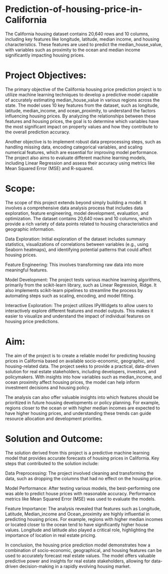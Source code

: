 # Prediction-of-housing-price-in-California
The California housing dataset contains 20,640 rows and 10 columns, including key features like longitude, latitude, median income, and housing characteristics. These features are used to predict the median_house_value, with variables such as proximity to the ocean and median income significantly impacting housing prices.

# Project Objectives:
The primary objective of the California housing price prediction project is to utilize machine learning techniques to develop a predictive model capable of accurately estimating median_house_value in various regions across the state. The model uses 10 key features from the dataset, such as longitude, latitude, median_income, and ocean_proximity, to understand the factors influencing housing prices. By analyzing the relationships between these features and housing prices, the goal is to determine which variables have the most significant impact on property values and how they contribute to the overall prediction accuracy.

Another objective is to implement robust data preprocessing steps, such as handling missing data, encoding categorical variables, and scaling numerical features, which are essential for improving model performance. The project also aims to evaluate different machine learning models, including Linear Regression and assess their accuracy using metrics like Mean Squared Error (MSE) and R-squared.

# Scope:
The scope of this project extends beyond simply building a model. It involves a comprehensive data analysis process that includes data exploration, feature engineering, model development, evaluation, and optimization. The dataset contains 20,640 rows and 10 columns, which provide a rich variety of data points related to housing characteristics and geographic information.

Data Exploration: Initial exploration of the dataset includes summary statistics, visualizations of correlations between variables (e.g., using Seaborn heatmaps), and identifying potential patterns that could affect housing prices.

Feature Engineering: This involves transforming raw data into more meaningful features.

Model Development: The project tests various machine learning algorithms, primarily from the scikit-learn library, such as Linear Regression, Ridge. It also implements scikit-learn pipelines to streamline the process by automating steps such as scaling, encoding, and model fitting.

Interactive Exploration: The project utilizes IPyWidgets to allow users to interactively explore different features and model outputs. This makes it easier to visualize and understand the impact of individual features on housing price predictions.

# Aim:
The aim of the project is to create a reliable model for predicting housing prices in California based on available socio-economic, geographic, and housing-related data. The project seeks to provide a practical, data-driven solution for real estate stakeholders, including developers, investors, and policymakers. With insights into how variables such as median_income, and ocean proximity affect housing prices, the model can help inform investment decisions and housing policy.

The analysis can also offer valuable insights into which features should be prioritized in future housing developments or policy planning. For example, regions closer to the ocean or with higher median incomes are expected to have higher housing prices, and understanding these trends can guide resource allocation and development priorities.

# Solution and Outcome:
The solution derived from this project is a predictive machine learning model that provides accurate forecasts of housing prices in California. Key steps that contributed to the solution include:

Data Preprocessing: The project involved cleaning and transforming the data, such as dropping the columns that had no effect on the housing price.

Model Performance: After testing various models, the best-performing one was able to predict house prices with reasonable accuracy. Performance metrics like Mean Squared Error (MSE) was used to evaluate the models.

Feature Importance: The analysis revealed that features such as Longitude, Latitude, Median_income and Ocean_proximity are highly influential in predicting housing prices. For example, regions with higher median incomes or located closer to the ocean tend to have significantly higher house values. Longitude and latitude also played a critical role, highlighting the importance of location in real estate pricing.


In conclusion, the housing price prediction model demonstrates how a combination of socio-economic, geographical, and housing features can be used to accurately forecast real estate values. The model offers valuable predictive power and insights for real estate stakeholders, allowing for data-driven decision-making in a rapidly evolving housing market.
